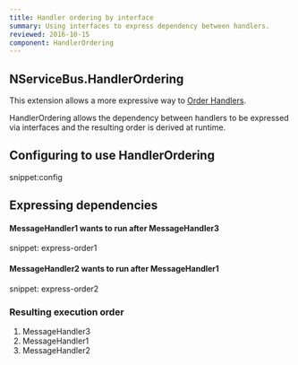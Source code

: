 ```yaml
---
title: Handler ordering by interface
summary: Using interfaces to express dependency between handlers.
reviewed: 2016-10-15
component: HandlerOrdering
---
```



## NServiceBus.HandlerOrdering

This extension allows a more expressive way to [Order Handlers](/nservicebus/handlers/handler-ordering.md).

HandlerOrdering allows the dependency between handlers to be expressed via interfaces and the resulting order is derived at runtime.


## Configuring to use HandlerOrdering

snippet:config


## Expressing dependencies


#### MessageHandler1 wants to run after MessageHandler3

snippet: express-order1


#### MessageHandler2 wants to run after MessageHandler1

snippet: express-order2


### Resulting execution order

 1. MessageHandler3
 1. MessageHandler1
 1. MessageHandler2
